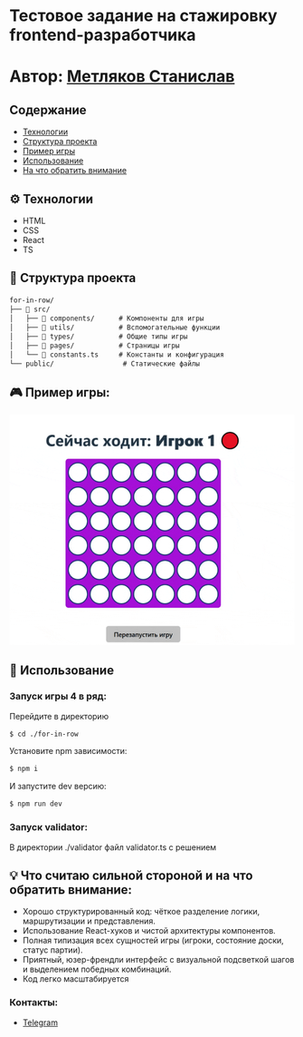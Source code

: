 ﻿# Тестовое задание на стажировку frontend-разработчика
# Автор: [Метляков Станислав](https://github.com/MeTStIL)


## Содержание
- [Технологии](#-технологии)
- [Структура проекта](#-структура-проекта)
- [Пример игры](#-пример-игры)
- [Использование](#-использование)
- [На что обратить внимание](#-что-считаю-сильной-стороной-и-на-что-обратить-внимание)

## ⚙️ Технологии
- HTML
- CSS
- React
- TS

## 🧩 Структура проекта
```text
for-in-row/
├── 📁 src/
│   ├── 📁 components/      # Компоненты для игры
│   ├── 📁 utils/           # Вспомогательные функции
│   ├── 📁 types/           # Общие типы игры
│   ├── 📁 pages/           # Страницы игры
│   └── 📄 constants.ts     # Константы и конфигурация
└── public/                 # Статические файлы
```

## 🎮 Пример игры:
![Пример игры](./game-example.gif)

## 🚀 Использование
### Запуск игры 4 в ряд:
Перейдите в директорию
```sh
$ cd ./for-in-row
```

Установите npm зависимости:
```sh
$ npm i 
```

И запустите dev версию:
```sh
$ npm run dev
```

### Запуск validator:
В директории ./validator файл validator.ts с решением

## 💡 Что считаю сильной стороной и на что обратить внимание:
- Хорошо структурированный код: чёткое разделение логики, маршрутизации и представления.
- Использование React-хуков и чистой архитектуры компонентов.
- Полная типизация всех сущностей игры (игроки, состояние доски, статус партии).
- Приятный, юзер-френдли интерфейс с визуальной подсветкой шагов и выделением победных комбинаций.
- Код легко масштабируется

### Контакты:
- [Telegram](https://t.me/MeTStIL78) 
